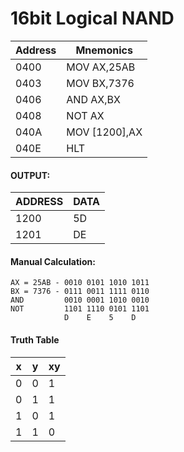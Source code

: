 # 16bit Logical NAND

| Address | Mnemonics |
|---------|-----------|
| 0400 | MOV AX,25AB|
| 0403 | MOV BX,7376|
| 0406|AND AX,BX|
|0408|NOT AX|
|040A|MOV [1200],AX|
040E |HLT


#### OUTPUT:
| ADDRESS|DATA|
|---------|-----------|
1200 | 5D
1201|DE

#### Manual Calculation:

```
AX = 25AB - 0010 0101 1010 1011
BX = 7376 - 0111 0011 1111 0110
AND         0010 0001 1010 0010
NOT         1101 1110 0101 1101
            D    E    5    D
```

#### Truth Table

| x | y | xy |
|---|---|----|
0 | 0 | 1
0 | 1 | 1
1 | 0 | 1
1 | 1 | 0